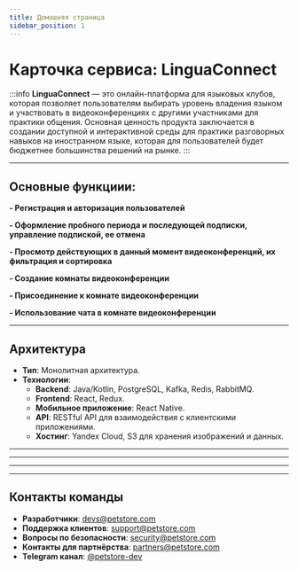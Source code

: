```yaml
---
title: Домашняя страница
sidebar_position: 1
---
```


# Карточка сервиса: **LinguaConnect**

:::info
**LinguaConnect** — это онлайн-платформа для языковых клубов, которая позволяет пользователям выбирать уровень владения языком и участвовать в видеоконференциях с другими участниками для практики общения. Основная ценность продукта заключается в создании доступной и интерактивной среды для практики разговорных навыков на иностранном языке, которая для пользователей будет бюджетнее большинства решений на рынке.
:::

---

## Основные функциии:

**- Регистрация и авторизация пользователей**

**- Оформление пробного периода и последующей подписки, управление подпиской, ее отмена**

**- Просмотр действующих в данный момент видеоконференций, их фильтрация и сортировка**

**- Создание комнаты видеоконференции**

**- Присоединение к комнате видеоконференции**

**- Использование чата в комнате видеоконференции**

---

## Архитектура
- **Тип**: Монолитная архитектура.
- **Технологии**:
  - **Backend**: Java/Kotlin, PostgreSQL, Kafka, Redis, RabbitMQ.
  - **Frontend**: React, Redux.
  - **Мобильное приложение**: React Native.
  - **API**: RESTful API для взаимодействия с клиентскими приложениями.
  - **Хостинг**: Yandex Cloud, S3 для хранения изображений и данных.
  
---
<!-- 
## Статус сервиса
- **Текущая версия**: 1.3.0
- **Дата последнего обновления**: 2024-12-01
- **Режим работы**: 24/7
- **Доступность**: 99.9% Uptime (ежемесячная статистика). -->

---

<!-- ## Логи
- Логи работы сервиса и ошибок можно просматривать по следующему адресу:
  - [Логи сервиса](https://logs.petstore.com)
  
- Используемая система для логирования: **ElasticSearch** с Grafana для визуализации. -->

---
<!-- 
## Метрики
- **Метрики производительности**:
  - Время отклика API: среднее — 120 ms, пик — 500 ms.
  - Время загрузки страницы: среднее — 2.5 секунды.
  - Ошибки запросов: `< 1%`  
- Метрики можно отслеживать через [систему мониторинга](https://metrics.petstore.com). -->

---

## Контакты команды
- **Разработчики**: devs@petstore.com
- **Поддержка клиентов**: support@petstore.com
- **Вопросы по безопасности**: security@petstore.com
- **Контакты для партнёрства**: partners@petstore.com
- **Telegram канал**: [@petstore-dev](https://t.me/petstore-dev)
